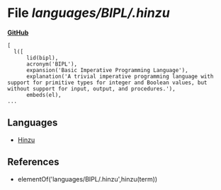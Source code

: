 # File _languages/BIPL/.hinzu_
**[GitHub](https://github.com/softlang/yas/blob/master/languages/BIPL/.hinzu)**
```
[
  l([
      lid(bipl),
      acronym('BIPL'),
      expansion('Basic Imperative Programming Language'),
      explanation('A trivial imperative programming language with support for primitive types for integer and Boolean values, but without support for input, output, and procedures.'),
      embeds(el),
...
```

## Languages
* [Hinzu](../languages/Hinzu.md)

## References
* elementOf('languages/BIPL/.hinzu',hinzu(term))
